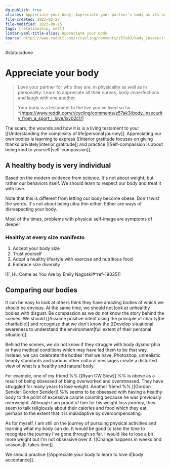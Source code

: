 ```yaml
---
dg-publish: true
aliases: Appreciate your body, Appreciate your partner's body as its own badge of honor, appreciate your body, body image, physical self-image, body acceptance, body-acceptance, loving your body, HAES, healthy at every size, love your body, accept body, body appreciation, appreciating your body, appreciating my body, practice body acceptance, welcoming your body, respecting your body, body respect
file-created: 2023-02-27
file-modified: 2023-08-15
tags: [relationship, self]
linter-yaml-title-alias: Appreciate your body
Source: https://www.reddit.com/r/cycling/comments/z57ak3/body_insecurity_from_a_sport_i_love/ixv02c1/
---
```


#status/done

# Appreciate your body

> Love your partner for who they are, in physicality as well as in personality. Learn to appreciate all their curves, body imperfections and laugh with one another.
>
> Your body is a testament to the live you've lived so far. ^[https://www.reddit.com/r/cycling/comments/z57ak3/body_insecurity_from_a_sport_i_love/ixv02c1/]

The scars, the wounds and how it is is a living testament to your [[Understanding the complexity of life|personal journey]]. Appreciating our own bodies is learning to express [[Interior gratitude focuses on giving thanks privately|interior gratitude]] and practice [[Self-compassion is about being kind to yourself|self-compassion]].

## A healthy body is very individual

Based on the modern evidence from science. It's not about weight, but rather our behaviors itself. We should learn to respect our body and treat it with love.

Note that this is different from letting our body become obese. Don't twist the words. It's not about being ultra thin either. Either are ways of disrespecting your body.

Most of the times, problems with physical self-image are symptoms of deeper

### Healthy at every size manifesto

1. Accept your body size
2. Trust yourself
3. Adopt a healthy lifestyle with exercise and nutritious food
4. Embrace size diversity

![[_HL Come as You Are by Emily Nagoski#^ref-19035]]


## Comparing our bodies

It can be easy to look at others think they have amazing bodies of which we should be envious. At the same time, we should not look at unhealthy bodies with disgust. Be compassion as we do not know the story behind the scenes. We should [[Assume positive intent using the principle of charity|be charitable]] and recognize that we don't know the [[Develop situational awareness to understand the environment|full extent of their personal situation]].

Behind the scenes, we do not know if they struggle with body dysmorphia or have medical conditions which may have led them to be that way. Instead, we can celebrate the bodies' that we have. Photoshop, unrealistic beauty standards and various other cultural messages create a distorted view of what is a healthy and natural body.

For example, one of my friend %% [[Ryan CW Siow]] %% is obese as a result of being obsessed of being overworked and overstressed. They have struggled for many years to lose weight. Another friend %% [[Gordon Senkler|Gordon Senkler]] %% seems to be obsessed with having a healthy body to the point of excessive calorie counting because he was previously overweight. Although I am proud of him for his weight loss journey, they seem to talk religiously about their calories and food which they eat, perhaps to the extent that it is maladaptive by overcompensating.

As for myself, I am still on the journey of pursuing physical activities and learning what my body can do. It would be good to take the time to recognize the journey I've gone through so far. I would like to lose a bit more weight but I'm not obsessive over it. [[Change happens in weeks and seasons|It takes time]].

We should practice [[Appreciate your body to learn to love it|body acceptance]].